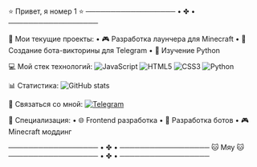 ⭐ Привет, я номер 1 ⭐
────────────────── • ✤ • ──────────────────

🚀 Мои текущие проекты:
• 🎮 Разработка лаунчера для Minecraft
• 🤖 Создание бота-викторины для Telegram
• 🐍 Изучение Python

💻 Мой стек технологий:
![JavaScript](https://img.shields.io/badge/JavaScript-F7DF1E?style=for-the-badge&logo=javascript&logoColor=black)
![HTML5](https://img.shields.io/badge/HTML5-E34F26?style=for-the-badge&logo=html5&logoColor=white)
![CSS3](https://img.shields.io/badge/CSS3-1572B6?style=for-the-badge&logo=css3&logoColor=white)
![Python](https://img.shields.io/badge/Python-3776AB?style=for-the-badge&logo=python&logoColor=white)

📊 Статистика:
![GitHub stats](https://github-readme-stats.vercel.app/api?username=w1-w1-w1-w1&show_icons=true&theme=tokyonight)

📱 Связаться со мной:
[![Telegram](https://img.shields.io/badge/Telegram-2CA5E0?style=for-the-badge&logo=telegram&logoColor=white)](https://t.me/w1_w1_w1_w1)

🎯 Специализация:
• 🌐 Frontend разработка
• 🤖 Разработка ботов
• 🎮 Minecraft моддинг

────────────────── • ✤ • ──────────────────
               🐱 Мяу 🐱
────────────────── • ✤ • ──────────────────
